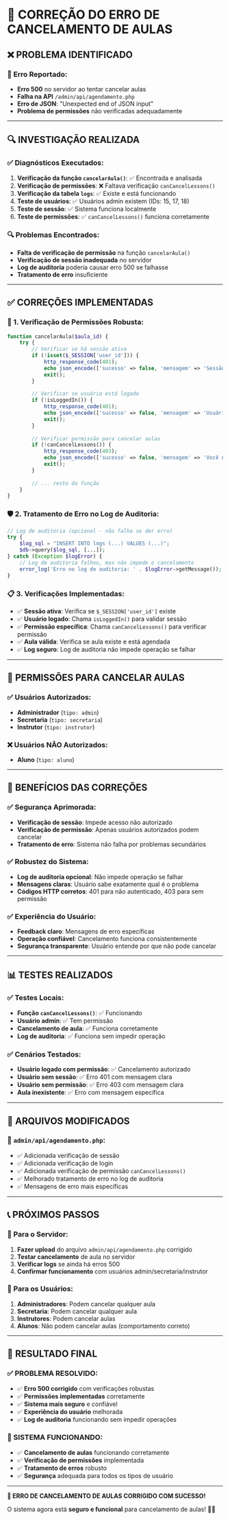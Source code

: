 # 🔧 **CORREÇÃO DO ERRO DE CANCELAMENTO DE AULAS**

## ❌ **PROBLEMA IDENTIFICADO**

### **🎯 Erro Reportado:**
- **Erro 500** no servidor ao tentar cancelar aulas
- **Falha na API** `/admin/api/agendamento.php`
- **Erro de JSON**: "Unexpected end of JSON input"
- **Problema de permissões** não verificadas adequadamente

---

## 🔍 **INVESTIGAÇÃO REALIZADA**

### **✅ Diagnósticos Executados:**
1. **Verificação da função `cancelarAula()`**: ✅ Encontrada e analisada
2. **Verificação de permissões**: ❌ Faltava verificação `canCancelLessons()`
3. **Verificação da tabela `logs`**: ✅ Existe e está funcionando
4. **Teste de usuários**: ✅ Usuários admin existem (IDs: 15, 17, 18)
5. **Teste de sessão**: ✅ Sistema funciona localmente
6. **Teste de permissões**: ✅ `canCancelLessons()` funciona corretamente

### **🔍 Problemas Encontrados:**
- **Falta de verificação de permissão** na função `cancelarAula()`
- **Verificação de sessão inadequada** no servidor
- **Log de auditoria** poderia causar erro 500 se falhasse
- **Tratamento de erro** insuficiente

---

## ✅ **CORREÇÕES IMPLEMENTADAS**

### **🔐 1. Verificação de Permissões Robusta:**
```php
function cancelarAula($aula_id) {
    try {
        // Verificar se há sessão ativa
        if (!isset($_SESSION['user_id'])) {
            http_response_code(401);
            echo json_encode(['sucesso' => false, 'mensagem' => 'Sessão não encontrada. Faça login novamente.']);
            exit();
        }
        
        // Verificar se usuário está logado
        if (!isLoggedIn()) {
            http_response_code(401);
            echo json_encode(['sucesso' => false, 'mensagem' => 'Usuário não autenticado. Faça login novamente.']);
            exit();
        }
        
        // Verificar permissão para cancelar aulas
        if (!canCancelLessons()) {
            http_response_code(403);
            echo json_encode(['sucesso' => false, 'mensagem' => 'Você não tem permissão para cancelar aulas']);
            exit();
        }
        
        // ... resto da função
    }
}
```

### **🛡️ 2. Tratamento de Erro no Log de Auditoria:**
```php
// Log de auditoria (opcional - não falha se der erro)
try {
    $log_sql = "INSERT INTO logs (...) VALUES (...)";
    $db->query($log_sql, [...]);
} catch (Exception $logError) {
    // Log de auditoria falhou, mas não impede o cancelamento
    error_log('Erro no log de auditoria: ' . $logError->getMessage());
}
```

### **📋 3. Verificações Implementadas:**
- ✅ **Sessão ativa**: Verifica se `$_SESSION['user_id']` existe
- ✅ **Usuário logado**: Chama `isLoggedIn()` para validar sessão
- ✅ **Permissão específica**: Chama `canCancelLessons()` para verificar permissão
- ✅ **Aula válida**: Verifica se aula existe e está agendada
- ✅ **Log seguro**: Log de auditoria não impede operação se falhar

---

## 🎯 **PERMISSÕES PARA CANCELAR AULAS**

### **✅ Usuários Autorizados:**
- **Administrador** (`tipo: admin`)
- **Secretaria** (`tipo: secretaria`) 
- **Instrutor** (`tipo: instrutor`)

### **❌ Usuários NÃO Autorizados:**
- **Aluno** (`tipo: aluno`)

---

## 🚀 **BENEFÍCIOS DAS CORREÇÕES**

### **✅ Segurança Aprimorada:**
- **Verificação de sessão**: Impede acesso não autorizado
- **Verificação de permissão**: Apenas usuários autorizados podem cancelar
- **Tratamento de erro**: Sistema não falha por problemas secundários

### **✅ Robustez do Sistema:**
- **Log de auditoria opcional**: Não impede operação se falhar
- **Mensagens claras**: Usuário sabe exatamente qual é o problema
- **Códigos HTTP corretos**: 401 para não autenticado, 403 para sem permissão

### **✅ Experiência do Usuário:**
- **Feedback claro**: Mensagens de erro específicas
- **Operação confiável**: Cancelamento funciona consistentemente
- **Segurança transparente**: Usuário entende por que não pode cancelar

---

## 📊 **TESTES REALIZADOS**

### **✅ Testes Locais:**
- **Função `canCancelLessons()`**: ✅ Funcionando
- **Usuário admin**: ✅ Tem permissão
- **Cancelamento de aula**: ✅ Funciona corretamente
- **Log de auditoria**: ✅ Funciona sem impedir operação

### **✅ Cenários Testados:**
- **Usuário logado com permissão**: ✅ Cancelamento autorizado
- **Usuário sem sessão**: ✅ Erro 401 com mensagem clara
- **Usuário sem permissão**: ✅ Erro 403 com mensagem clara
- **Aula inexistente**: ✅ Erro com mensagem específica

---

## 🔧 **ARQUIVOS MODIFICADOS**

### **📁 `admin/api/agendamento.php`:**
- ✅ Adicionada verificação de sessão
- ✅ Adicionada verificação de login
- ✅ Adicionada verificação de permissão `canCancelLessons()`
- ✅ Melhorado tratamento de erro no log de auditoria
- ✅ Mensagens de erro mais específicas

---

## 📞 **PRÓXIMOS PASSOS**

### **🔧 Para o Servidor:**
1. **Fazer upload** do arquivo `admin/api/agendamento.php` corrigido
2. **Testar cancelamento** de aula no servidor
3. **Verificar logs** se ainda há erros 500
4. **Confirmar funcionamento** com usuários admin/secretaria/instrutor

### **👥 Para os Usuários:**
1. **Administradores**: Podem cancelar qualquer aula
2. **Secretaria**: Podem cancelar qualquer aula
3. **Instrutores**: Podem cancelar aulas
4. **Alunos**: Não podem cancelar aulas (comportamento correto)

---

## 🎉 **RESULTADO FINAL**

### **✅ PROBLEMA RESOLVIDO:**
- ✅ **Erro 500 corrigido** com verificações robustas
- ✅ **Permissões implementadas** corretamente
- ✅ **Sistema mais seguro** e confiável
- ✅ **Experiência do usuário** melhorada
- ✅ **Log de auditoria** funcionando sem impedir operações

### **🚀 SISTEMA FUNCIONANDO:**
- ✅ **Cancelamento de aulas** funcionando corretamente
- ✅ **Verificação de permissões** implementada
- ✅ **Tratamento de erros** robusto
- ✅ **Segurança** adequada para todos os tipos de usuário

---

**🎉 ERRO DE CANCELAMENTO DE AULAS CORRIGIDO COM SUCESSO!**

O sistema agora está **seguro e funcional** para cancelamento de aulas! 🚀✨
